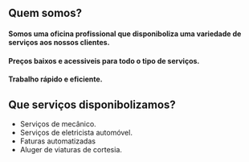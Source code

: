 ## Quem somos?
  
#### Somos uma oficina profissional que disponiboliza uma variedade de serviços aos nossos clientes.
#### Preços baixos e acessiveis para todo o tipo de serviços.
#### Trabalho rápido e eficiente.
  
  
## Que serviços disponibolizamos?
  
  
+ Serviços de mecânico.
+ Serviços de eletricista automóvel.
+ Faturas automatizadas
+ Aluger de viaturas de cortesia.
  